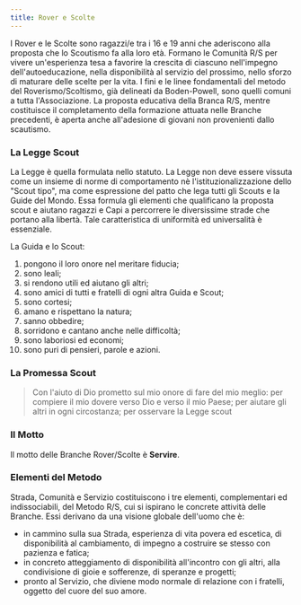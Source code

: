 ```yaml
---
title: Rover e Scolte
---
```



I Rover e le Scolte sono ragazzi/e tra i 16 e 19 anni che aderiscono alla  proposta che lo Scoutismo fa alla loro età. Formano le Comunità R/S per vivere  un'esperienza tesa a favorire la crescita di ciascuno nell'impegno  dell'autoeducazione, nella disponibilità al servizio del prossimo, nello sforzo  di maturare delle scelte per la vita. I fini e le linee fondamentali del metodo  del Roverismo/Scoltismo, già delineati da Boden-Powell, sono quelli comuni a  tutta l'Associazione. La proposta educativa della Branca R/S, mentre costituisce  il completamento della formazione attuata nelle Branche precedenti, è aperta  anche all'adesione di giovani non provenienti dallo scautismo.

### La Legge Scout

La Legge è quella formulata nello statuto.
La Legge non deve essere vissuta come un insieme di norme di comportamento nè l'istituzionalizzazione dello "Scout tipo", ma come espressione del patto che lega tutti gli Scouts e la Guide  del Mondo.
Essa formula gli elementi che qualificano la proposta scout e  aiutano ragazzi e Capi a percorrere le diversissime strade che portano alla  libertà. Tale caratteristica di uniformità ed universalità è essenziale.  

La Guida e lo Scout:

1. pongono il loro onore nel meritare fiducia;
2. sono leali;
3. si rendono utili ed aiutano gli altri;
4. sono amici di tutti e fratelli di ogni altra Guida e Scout; 
5. sono cortesi;
6. amano e rispettano la natura;
7. sanno obbedire;
8. sorridono e cantano anche nelle difficoltà;
9. sono laboriosi ed economi;
10. sono puri di pensieri, parole e azioni.  

### La Promessa Scout

> Con l'aiuto di Dio prometto sul mio onore di fare del mio meglio:
> per compiere il mio dovere verso Dio e verso il mio Paese;
> per aiutare gli altri in ogni circostanza;
> per osservare la Legge scout

### Il Motto

Il motto delle Branche Rover/Scolte è __Servire__.  

### Elementi del Metodo

Strada, Comunità e Servizio costituiscono i tre elementi, complementari ed indissociabili, del Metodo R/S, cui si ispirano le concrete attività delle Branche. Essi derivano da una visione globale dell'uomo che è:

- in cammino sulla sua Strada, esperienza di vita povera ed escetica, di disponibilità al cambiamento, di impegno a costruire se stesso con pazienza e fatica;
- in concreto atteggiamento di disponibilità all'incontro con gli altri, alla condivisione di gioie e sofferenze, di speranze e  progetti;
- pronto al Servizio, che diviene modo normale di  relazione con i fratelli, oggetto del cuore del suo amore.  
